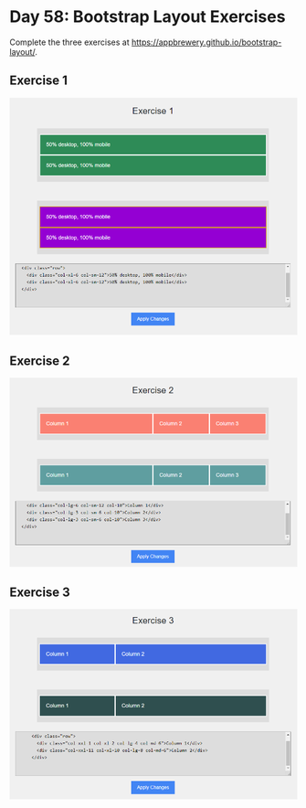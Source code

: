 # Day 58: Bootstrap Layout Exercises

Complete the three exercises at https://appbrewery.github.io/bootstrap-layout/.

## Exercise 1

<img src="exercise1.png" alt="exercise 1 solution" width=600>

## Exercise 2

<img src="exercise2.png" alt="exercise 2 solution" width=600>

## Exercise 3

<img src="exercise3.png" alt="exercise 3 solution" width=600>